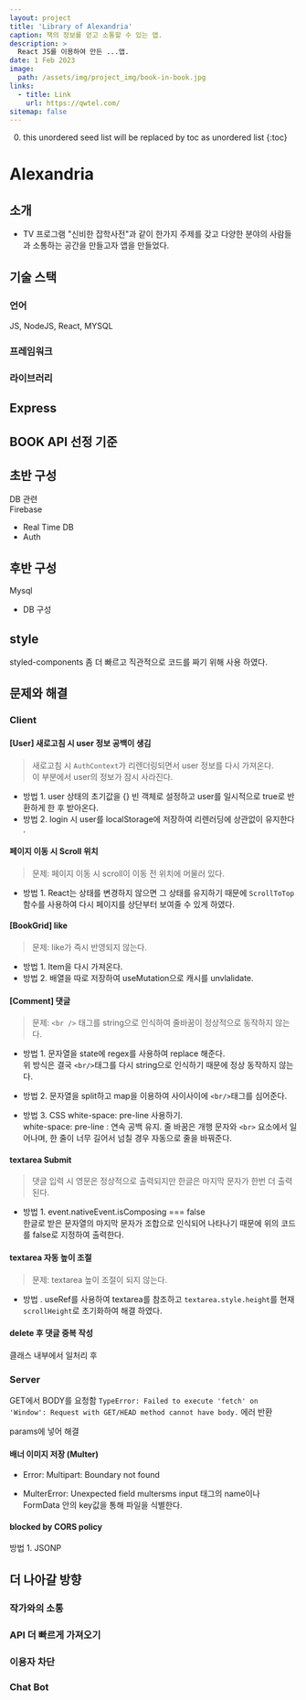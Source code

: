```yaml
---
layout: project
title: 'Library of Alexandria'
caption: 책의 정보를 얻고 소통할 수 있는 앱.
description: >
  React JS를 이용하여 만든 ...앱.
date: 1 Feb 2023
image: 
  path: /assets/img/project_img/book-in-book.jpg
links:
  - title: Link   
    url: https://qwtel.com/
sitemap: false
---
```


0. this unordered seed list will be replaced by toc as unordered list 
{:toc}

# Alexandria
## 소개
- TV 프로그램 "신비한 잡학사전"과 같이 한가지 주제를 갖고 다양한 분야의 사람들과 소통하는 공간을 만들고자 앱을 만들었다.
## 기술 스택
### 언어
JS, NodeJS, React, MYSQL
### 프레임워크
### 라이브러리 

## Express

## BOOK API 선정 기준

## 초반 구성
DB 관련<br> 
Firebase
- Real Time DB
- Auth
## 후반 구성
Mysql
- DB 구성

## style
styled-components
좀 더 빠르고 직관적으로 코드를 짜기 위해 사용 하였다.

## 문제와 해결
### Client
#### [User] 새로고침 시 user 정보 공백이 생김
>새로고침 시 `AuthContext`가 리렌더링되면서 user 정보를 다시 가져온다.<br>
이 부분에서 user의 정보가 잠시 사라진다.

- 방법 1. user 상태의 초기값을 {} 빈 객체로 설정하고 user를 일시적으로 true로 반환하게 한 후 받아온다.
- 방법 2. login 시 user를 localStorage에 저장하여 리렌러딩에 상관없이 유지한다 .
#### 페이지 이동 시 Scroll 위치
> 문제: 페이지 이동 시 scroll이 이동 전 위치에 머물러 있다.

- 방법 1. React는 상태를 변경하지 않으면 그 상태를 유지하기 때문에 `ScrollToTop` 함수를 사용하여 다시 페이지를 상단부터 보여줄 수 있게 하였다.

#### [BookGrid] like
> 문제: like가 즉시 반영되지 않는다.
- 방법 1. Item을 다시 가져온다.
- 방법 2. 배열을 따로 저장하여 useMutation으로 캐시를 unvlalidate.<br>

#### [Comment] 댓글
> 문제: `<br />` 태그를 string으로 인식하여 줄바꿈이 정상적으로 동작하지 않는다.<br>
- 방법 1. 문자열을 state에 regex를 사용하여 replace 해준다.<br> 위 방식은 결국 `<br/>`태그를 다시 string으로 인식하기 때문에 정상 동작하지 않는다.<br>

- 방법 2. 문자열을 split하고 map을 이용하여 사이사이에 `<br/>`태그를 심어준다.<br>

- 방법 3. CSS white-space: pre-line 사용하기.<br> white-space: pre-line : 연속 공백 유지. 줄 바꿈은 개행 문자와 `<br>` 요소에서 일어나며, 한 줄이 너무 길어서 넘칠 경우 자동으로 줄을 바꿔준다.<br>

#### textarea Submit
> 댓글 입력 시 영문은 정상적으로 출력되지만 한글은 마지막 문자가 한번 더 출력된다.<br>
- 방법 1. event.nativeEvent.isComposing === false<br> 한글로 받은 문자열의 마지막 문자가 조합으로 인식되어 나타나기 때문에 위의 코드를 false로 지정하여 출력한다.<br>

#### textarea 자동 높이 조절
> 문제: textarea 높이 조절이 되지 않는다.<br>
- 방법 . useRef를 사용하여 textarea를 참조하고 `textarea.style.height`를 현재`scrollHeight`로 초기화하여 해결 하였다.<br>

#### delete 후 댓글 중복 작성
클래스 내부에서 일처리 후 

### Server
GET에서 BODY를 요청함 
`TypeError: Failed to execute 'fetch' on 'Window': Request with GET/HEAD method cannot have body.` 에러 반환

params에 넣어 해결

#### 배너 이미지 저장 (Multer)
- Error: Multipart: Boundary not found

- MulterError: Unexpected field
multersms input 태그의 name이나 FormData 안의 key값을 통해 파일을 식별한다.

#### blocked by CORS policy
방법 1. JSONP

## 더 나아갈 방향
### 작가와의 소통
### API 더 빠르게 가져오기
### 이용자 차단
### Chat Bot


